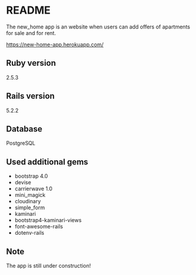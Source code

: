 # README

The new_home app is an website when users can add offers of apartments for sale and for rent.

https://new-home-app.herokuapp.com/

## Ruby version
2.5.3

## Rails version
5.2.2

## Database
PostgreSQL

## Used additional gems
  * bootstrap 4.0
  * devise
  * carrierwave 1.0
  * mini_magick
  * cloudinary
  * simple_form
  * kaminari
  * bootstrap4-kaminari-views
  * font-awesome-rails
  * dotenv-rails

## Note
The app is still under construction!
